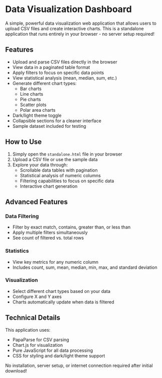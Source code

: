 # Data Visualization Dashboard

A simple, powerful data visualization web application that allows users to upload CSV files and create interactive charts. This is a standalone application that runs entirely in your browser - no server setup required!

## Features

- Upload and parse CSV files directly in the browser
- View data in a paginated table format
- Apply filters to focus on specific data points
- View statistical analysis (mean, median, sum, etc.)
- Generate different chart types:
  - Bar charts
  - Line charts
  - Pie charts
  - Scatter plots
  - Polar area charts
- Dark/light theme toggle
- Collapsible sections for a cleaner interface
- Sample dataset included for testing

## How to Use

1. Simply open the `standalone.html` file in your browser
2. Upload a CSV file or use the sample data
3. Explore your data through:
   - Scrollable data tables with pagination
   - Statistical analysis of numeric columns
   - Filtering capabilities to focus on specific data
   - Interactive chart generation

## Advanced Features

### Data Filtering
- Filter by exact match, contains, greater than, or less than
- Apply multiple filters simultaneously
- See count of filtered vs. total rows

### Statistics
- View key metrics for any numeric column
- Includes count, sum, mean, median, min, max, and standard deviation

### Visualization
- Select different chart types based on your data
- Configure X and Y axes
- Charts automatically update when data is filtered

## Technical Details

This application uses:
- PapaParse for CSV parsing
- Chart.js for visualization
- Pure JavaScript for all data processing
- CSS for styling and dark/light theme support

No installation, server setup, or internet connection required after initial download!
